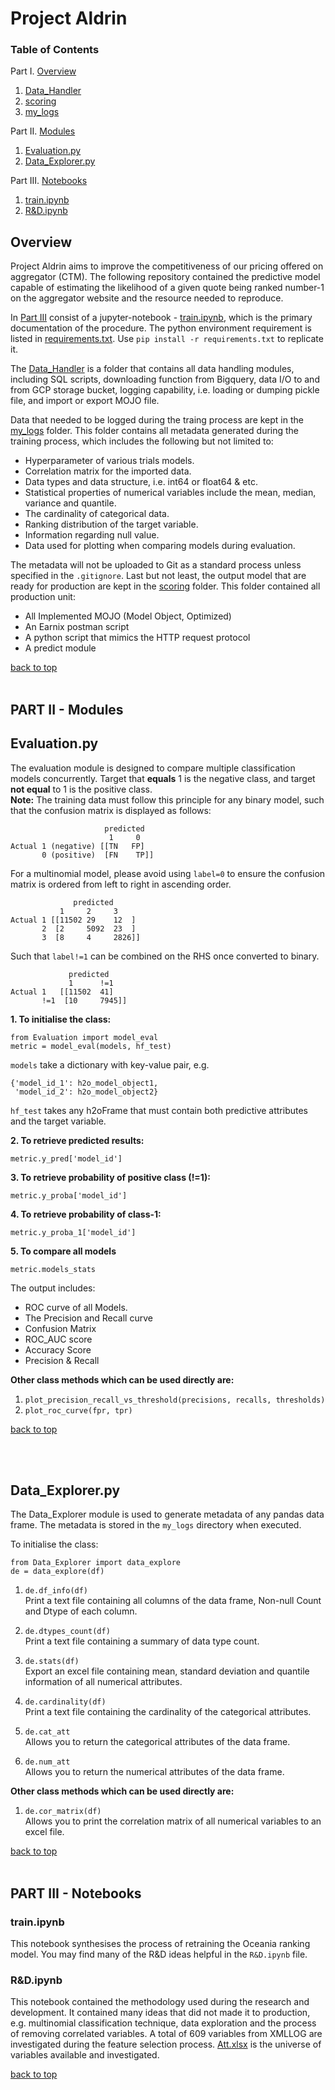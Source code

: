 # Project Aldrin
<a name="TBC"></a>
### Table of Contents

Part I. [Overview](#section-1)  
1. [Data_Handler](Data_Handler/)  
2. [scoring](/users/mleong/repos/project-aldrin/browse/scoring)
3. [my_logs](/users/mleong/repos/project-aldrin/browse/my_logs)

Part II. [Modules](#section-2)  
1. [Evaluation.py](#evaluation)
2. [Data_Explorer.py](#data-explorer)

Part III. [Notebooks](#section-3)  
1. [train.ipynb ](#train)
2. [R&D.ipynb](#RnD)	


<a name="section-1"></a>
## Overview
Project Aldrin aims to improve the competitiveness of our pricing offered on aggregator (CTM). The following repository contained the predictive model capable of estimating the likelihood of a given quote being ranked number-1 on the aggregator website and the resource needed to reproduce.

In [Part III](#section-3) consist of a jupyter-notebook - [train.ipynb](#train), which is the primary documentation of the procedure. The python environment requirement is listed in [requirements.txt](). Use `pip install -r requirements.txt` to replicate it.

The [Data_Handler](/users/mleong/repos/project-aldrin/browse/Data_Handler) is a folder that contains all data handling modules, including SQL scripts, downloading function from Bigquery, data I/O to and from GCP storage bucket, logging capability, i.e. loading or dumping pickle file, and import or export MOJO file.

Data that needed to be logged during the traing process are kept in the [my_logs](/users/mleong/repos/project-aldrin/browse/my_logs) folder. This folder contains all metadata generated during the training process, which includes the following but not limited to:

* Hyperparameter of various trials models.
* Correlation matrix for the imported data.
* Data types and data structure, i.e. int64 or float64 & etc.
* Statistical properties of numerical variables include the mean, median, variance and quantile.
* The cardinality of categorical data.
* Ranking distribution of the target variable.
* Information regarding null value.
* Data used for plotting when comparing models during evaluation.

The metadata will not be uploaded to Git as a standard process unless specified in the `.gitignore`. Last but not least, the output model that are ready for production are kept in the [scoring](/users/mleong/repos/project-aldrin/browse/scoring) folder. This folder contained all production unit:
* All Implemented MOJO (Model Object, Optimized)
* An Earnix postman script
* A python script that mimics the HTTP request protocol
* A predict module


[back to top](#TBC)
<br>
<br>

<a name="section-2"></a>
## PART II - Modules
<a name="evaluation"></a>
## Evaluation.py
The evaluation module is designed to compare multiple classification models concurrently.
Target that **equals** 1 is the negative class, and target **not equal** to 1 is the positive class.  
**Note:** The training data must follow this principle for any binary model, such that the confusion matrix is displayed as follows:

```
                     predicted
                      1     0  
Actual 1 (negative) [[TN   FP]
       0 (positive)  [FN    TP]]
```

For a multinomial model, please avoid using `label=0` to ensure the confusion matrix is ordered from left to right in ascending order. 
```
              predicted
           1     2     3   
Actual 1 [[11502 29    12  ]
       2  [2     5092  23  ]
       3  [8     4     2826]]
```
Such that `label!=1` can be combined on the RHS once converted to binary.

```
             predicted
             1      !=1  
Actual 1   [[11502  41]
       !=1  [10     7945]]
```


**1. To initialise the class:**
```
from Evaluation import model_eval
metric = model_eval(models, hf_test)
```
`models` take a dictionary with key-value pair, e.g.
```
{'model_id_1': h2o_model_object1,
 'model_id_2': h2o_model_object2}
 ```
`hf_test` takes any h2oFrame that must contain both predictive attributes and the target variable.

**2. To retrieve predicted results:**
```
metric.y_pred['model_id']
```

**3. To retrieve probability of positive class (!=1):**
```
metric.y_proba['model_id']
```
**4. To retrieve probability of class-1:**
```
metric.y_proba_1['model_id']
```
**5. To compare all models**
```
metric.models_stats
```
The output includes:
- ROC curve of all Models.
- The Precision and Recall curve
- Confusion Matrix
- ROC_AUC score
- Accuracy Score
- Precision & Recall

**Other class methods which can be used directly are:**
1. `plot_precision_recall_vs_threshold(precisions, recalls, thresholds)`
2. `plot_roc_curve(fpr, tpr)`

[back to top](#TBC)

<br>
<br>

<a name="data-explorer"></a>
## Data_Explorer.py
The Data_Explorer module is used to generate metadata of any pandas data frame. The metadata is stored in the `my_logs` directory when executed.

To initialise the class:
```
from Data_Explorer import data_explore
de = data_explore(df)
```


1. `de.df_info(df)` <br>
Print a text file containing all columns of the data frame, Non-null Count and Dtype of each column.

2. `de.dtypes_count(df)` <br>
Print a text file containing a summary of data type count. 

3. `de.stats(df)` <br>
Export an excel file containing mean, standard deviation and quantile information of all numerical attributes.

4. `de.cardinality(df)` <br>
Print a text file containing the cardinality of the categorical attributes. 

5. `de.cat_att`<br>
Allows you to return the categorical attributes of the data frame.

6. `de.num_att` <br>
Allows you to return the numerical attributes of the data frame.

**Other class methods which can be used directly are:**<br>
1. `de.cor_matrix(df)`  <br>
Allows you to print the correlation matrix of all numerical variables to an excel file.

[back to top](#TBC)
<br>
<br>

<a name="section-3"></a>
## PART III - Notebooks
<a name="train"></a>
### train.ipynb

This notebook synthesises the process of retraining the Oceania ranking model. You may find many of the R&D ideas helpful in the `R&D.ipynb` file.


<a name="RnD"></a>
### R&D.ipynb
This notebook contained the methodology used during the research and development. It contained many ideas that did not made it to production, e.g. multinomial classification technique, data exploration and the process of removing correlated variables. A total of 609 variables from XMLLOG are investigated during the feature selection process. [Att.xlsx](/users/mleong/repos/project-aldrin/browse/ATT.xlsx) is the universe of variables available and investigated.

[back to top](#TBC)








 






